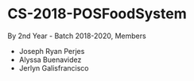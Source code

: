 # CS-2018-POSFoodSystem
By 2nd Year - Batch 2018-2020, Members 
- Joseph Ryan Perjes
- Alyssa Buenavidez
- Jerlyn Galisfrancisco
